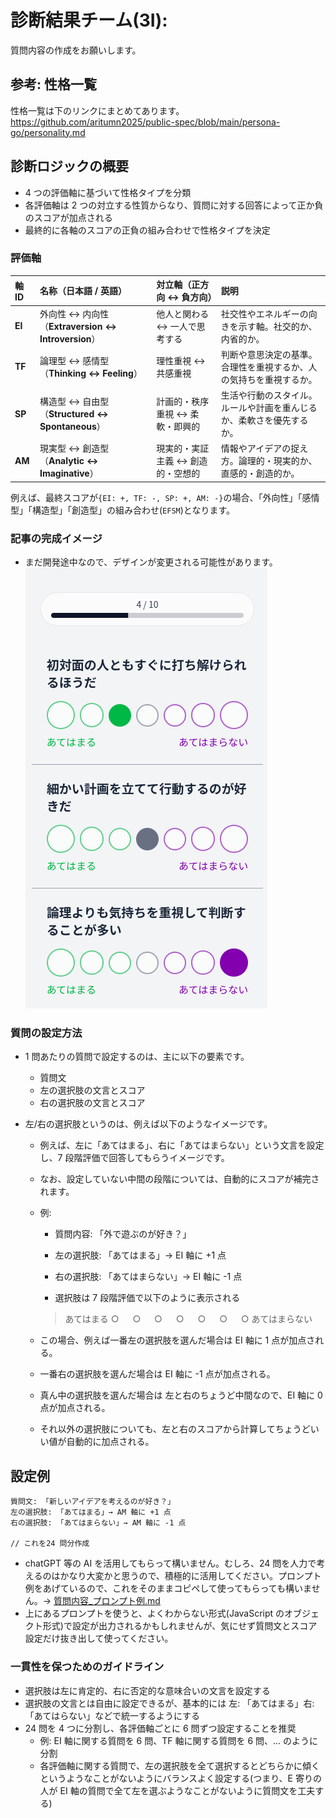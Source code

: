 # 診断結果チーム(3I):

質問内容の作成をお願いします。

## 参考: 性格一覧

性格一覧は下のリンクにまとめてあります。
https://github.com/aritumn2025/public-spec/blob/main/persona-go/personality.md

## 診断ロジックの概要

- 4 つの評価軸に基づいて性格タイプを分類
- 各評価軸は 2 つの対立する性質からなり、質問に対する回答によって正か負のスコアが加点される
- 最終的に各軸のスコアの正負の組み合わせで性格タイプを決定

### 評価軸

| 軸 ID  | 名称（日本語 / 英語）                              | 対立軸（正方向 ↔ 負方向）         | 説明                                                                 |
| :----- | :------------------------------------------------- | :-------------------------------- | :------------------------------------------------------------------- |
| **EI** | 外向性 ↔ 内向性（**Extraversion ↔ Introversion**） | 他人と関わる ↔ 一人で思考する     | 社交性やエネルギーの向きを示す軸。社交的か、内省的か。               |
| **TF** | 論理型 ↔ 感情型（**Thinking ↔ Feeling**）          | 理性重視 ↔ 共感重視               | 判断や意思決定の基準。合理性を重視するか、人の気持ちを重視するか。   |
| **SP** | 構造型 ↔ 自由型（**Structured ↔ Spontaneous**）    | 計画的・秩序重視 ↔ 柔軟・即興的   | 生活や行動のスタイル。ルールや計画を重んじるか、柔軟さを優先するか。 |
| **AM** | 現実型 ↔ 創造型（**Analytic ↔ Imaginative**）      | 現実的・実証主義 ↔ 創造的・空想的 | 情報やアイデアの捉え方。論理的・現実的か、直感的・創造的か。         |

例えば、最終スコアが`{EI: +, TF: -, SP: +, AM: -}`の場合、「外向性」「感情型」「構造型」「創造型」の組み合わせ(`EFSM`)となります。

### 記事の完成イメージ

- まだ開発途中なので、デザインが変更される可能性があります。
  ![完成イメージ](./assets/question.png)

### 質問の設定方法

- 1 問あたりの質問で設定するのは、主に以下の要素です。

  - 質問文
  - 左の選択肢の文言とスコア
  - 右の選択肢の文言とスコア

- 左/右の選択肢というのは、例えば以下のようなイメージです。

  - 例えば、左に「あてはまる」、右に「あてはまらない」という文言を設定し、7 段階評価で回答してもらうイメージです。
  - なお、設定していない中間の段階については、自動的にスコアが補完されます。
  - 例:

    - 質問内容: 「外で遊ぶのが好き？」
    - 左の選択肢: 「あてはまる」→ EI 軸に +1 点
    - 右の選択肢: 「あてはまらない」→ EI 軸に -1 点

    - 選択肢は 7 段階評価で以下のように表示される

    > あてはまる ○ 　 ○ 　 ○ 　 ○ 　 ○ 　 ○ 　 ○ あてはまらない

  - この場合、例えば一番左の選択肢を選んだ場合は EI 軸に 1 点が加点される。
  - 一番右の選択肢を選んだ場合は EI 軸に -1 点が加点される。
  - 真ん中の選択肢を選んだ場合は 左と右のちょうど中間なので、EI 軸に 0 点が加点される。
  - それ以外の選択肢についても、左と右のスコアから計算してちょうどいい値が自動的に加点される。

## 設定例

```
質問文: 「新しいアイデアを考えるのが好き？」
左の選択肢: 「あてはまる」→ AM 軸に +1 点
右の選択肢: 「あてはまらない」→ AM 軸に -1 点

// これを24 問分作成
```

- chatGPT 等の AI を活用してもらって構いません。むしろ、24 問を人力で考えるのはかなり大変かと思うので、積極的に活用してください。プロンプト例をあげているので、これをそのままコピペして使ってもらっても構いません。→ [質問内容\_プロンプト例.md](./質問内容_プロンプト例.md)
- 上にあるプロンプトを使うと、よくわからない形式(JavaScript のオブジェクト形式)で設定が出力されるかもしれませんが、気にせず質問文とスコア設定だけ抜き出して使ってください。

### 一貫性を保つためのガイドライン

- 選択肢は左に肯定的、右に否定的な意味合いの文言を設定する
- 選択肢の文言とは自由に設定できるが、基本的には 左: 「あてはまる」右: 「あてはらない」などで統一するようにする
- 24 問を 4 つに分割し、各評価軸ごとに 6 問ずつ設定することを推奨
  - 例: EI 軸に関する質問を 6 問、TF 軸に関する質問を 6 問、... のように分割
  - 各評価軸に関する質問で、左の選択肢を全て選択するとどちらかに傾くというようなことがないようにバランスよく設定する(つまり、E 寄りの人が EI 軸の質問で全て左を選ぶようなことがないように質問文を工夫する)
